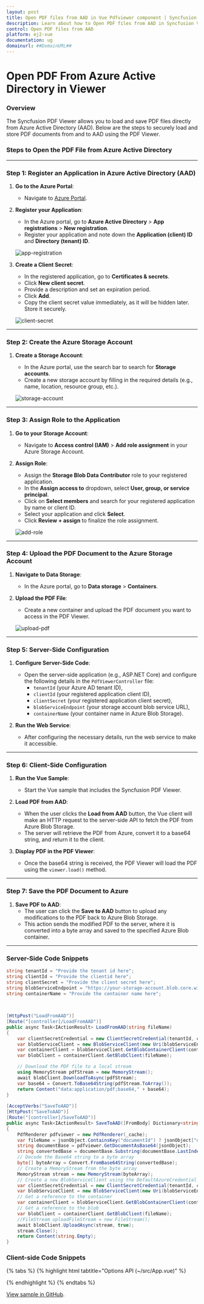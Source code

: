 ```yaml
---
layout: post
title: Open PDF files from AAD in Vue Pdfviewer component | Syncfusion
description: Learn about how to Open PDF files from AAD in Syncfusion Vue Pdfviewer component of Syncfusion Essential JS 2 and more.
control: Open PDF files from AAD
platform: ej2-vue
documentation: ug
domainurl: ##DomainURL##
---
```


# Open PDF From Azure Active Directory in Viewer

### **Overview**

The Syncfusion PDF Viewer allows you to load and save PDF files directly from Azure Active Directory (AAD). Below are the steps to securely load and store PDF documents from and to AAD using the PDF Viewer.

### **Steps to Open the PDF File from Azure Active Directory**

---

### **Step 1: Register an Application in Azure Active Directory (AAD)**

1. **Go to the Azure Portal**:
   - Navigate to [Azure Portal](https://portal.azure.com).
  
2. **Register your Application**:
   - In the Azure portal, go to **Azure Active Directory** > **App registrations** > **New registration**.
   - Register your application and note down the **Application (client) ID** and **Directory (tenant) ID**.

   ![app-registration](../images/app-registration.png)

3. **Create a Client Secret**:
   - In the registered application, go to **Certificates & secrets**.
   - Click **New client secret**.
   - Provide a description and set an expiration period.
   - Click **Add**.
   - Copy the client secret value immediately, as it will be hidden later. Store it securely.

   ![client-secret](../images/client-secret.png)

---

### **Step 2: Create the Azure Storage Account**

1. **Create a Storage Account**:
   - In the Azure portal, use the search bar to search for **Storage accounts**.
   - Create a new storage account by filling in the required details (e.g., name, location, resource group, etc.).

    ![storage-account](../images/storage-account.png)

---

### **Step 3: Assign Role to the Application**

1. **Go to your Storage Account**:
   - Navigate to **Access control (IAM)** > **Add role assignment** in your Azure Storage Account.

2. **Assign Role**:
   - Assign the **Storage Blob Data Contributor** role to your registered application.
   - In the **Assign access to** dropdown, select **User, group, or service principal**.
   - Click on **Select members** and search for your registered application by name or client ID.
   - Select your application and click **Select**.
   - Click **Review + assign** to finalize the role assignment.

    ![add-role](../images/add-role.png)
---

### **Step 4: Upload the PDF Document to the Azure Storage Account**

1. **Navigate to Data Storage**:
   - In the Azure portal, go to **Data storage** > **Containers**.

2. **Upload the PDF File**:
   - Create a new container and upload the PDF document you want to access in the PDF Viewer.

    ![upload-pdf](../images/upload-pdf.png)
---

### **Step 5: Server-Side Configuration**

1. **Configure Server-Side Code**:
   - Open the server-side application (e.g., ASP.NET Core) and configure the following details in the `PdfViewerController` file:
     - `tenantId` (your Azure AD tenant ID),
     - `clientId` (your registered application client ID),
     - `clientSecret` (your registered application client secret),
     - `blobServiceEndpoint` (your storage account blob service URL),
     - `containerName` (your container name in Azure Blob Storage).

2. **Run the Web Service**:
   - After configuring the necessary details, run the web service to make it accessible.

---

### **Step 6: Client-Side Configuration**

1. **Run the Vue Sample**:
   - Start the Vue sample that includes the Syncfusion PDF Viewer.

2. **Load PDF from AAD**:
   - When the user clicks the **Load from AAD** button, the Vue client will make an HTTP request to the server-side API to fetch the PDF from Azure Blob Storage.
   - The server will retrieve the PDF from Azure, convert it to a base64 string, and return it to the client.

3. **Display PDF in the PDF Viewer**:
   - Once the base64 string is received, the PDF Viewer will load the PDF using the `viewer.load()` method.

---

### **Step 7: Save the PDF Document to Azure**

1. **Save PDF to AAD**:
   - The user can click the **Save to AAD** button to upload any modifications to the PDF back to Azure Blob Storage.
   - This action sends the modified PDF to the server, where it is converted into a byte array and saved to the specified Azure Blob container.

---

### **Server-Side Code Snippets**
```csharp
string tenantId = "Provide the tenant id here";
string clientId = "Provide the clientid here";
string clientSecret = "Provide the client secret here";
string blobServiceEndpoint = "https://your-storage-account.blob.core.windows.net";
string containerName = "Provide the container name here";

 
 
[HttpPost("LoadFromAAD")]
[Route("[controller]/LoadFromAAD")]
public async Task<IActionResult> LoadFromAAD(string fileName)
{
    var clientSecretCredential = new ClientSecretCredential(tenantId, clientId, clientSecret);
    var blobServiceClient = new BlobServiceClient(new Uri(blobServiceEndpoint), clientSecretCredential);
    var containerClient = blobServiceClient.GetBlobContainerClient(containerName);
    var blobClient = containerClient.GetBlobClient(fileName);

    // Download the PDF file to a local stream
    using MemoryStream pdfStream = new MemoryStream();
    await blobClient.DownloadToAsync(pdfStream);
    var base64 = Convert.ToBase64String(pdfStream.ToArray());
    return Content("data:application/pdf;base64," + base64);
} 
 
[AcceptVerbs("SaveToAAD")]
[HttpPost("SaveToAAD")]
[Route("[controller]/SaveToAAD")]
public async Task<IActionResult> SaveToAAD([FromBody] Dictionary<string, string> jsonObject)
{
    PdfRenderer pdfviewer = new PdfRenderer(_cache);
    var fileName = jsonObject.ContainsKey("documentId") ? jsonObject["documentId"] : "Test.pdf";
    string documentBase = pdfviewer.GetDocumentAsBase64(jsonObject);
    string convertedBase = documentBase.Substring(documentBase.LastIndexOf(',') + 1);
    // Decode the Base64 string to a byte array
    byte[] byteArray = Convert.FromBase64String(convertedBase);
    // Create a MemoryStream from the byte array
    MemoryStream stream = new MemoryStream(byteArray);
    // Create a new BlobServiceClient using the DefaultAzureCredential
    var clientSecretCredential = new ClientSecretCredential(tenantId, clientId, clientSecret);
    var blobServiceClient = new BlobServiceClient(new Uri(blobServiceEndpoint), clientSecretCredential);
    // Get a reference to the container
    var containerClient = blobServiceClient.GetBlobContainerClient(containerName);
    // Get a reference to the blob
    var blobClient = containerClient.GetBlobClient(fileName);
    //FileStream uploadFileStream = new FileStream();
    await blobClient.UploadAsync(stream, true);
    stream.Close();
    return Content(string.Empty);
}

```



### **Client-side Code Snippets**

{% tabs %}
{% highlight html tabtitle="Options API (~/src/App.vue)" %}

<template>
  <div id="app">
    <!-- PDF Viewer Component -->
    <ejs-pdfviewer
      id="pdfViewer"
      ref="pdfviewer"
      :documentPath="documentPath"
      :serviceUrl="serviceUrl"
      :toolbar-settings="toolbarSettings"
      @toolbar-click="toolbarClick">
    </ejs-pdfviewer>
  </div>
</template>

<script>
import { PdfViewerComponent, Toolbar, Magnification, Navigation, 
         LinkAnnotation, BookmarkView, Annotation, ThumbnailView, 
         Print, TextSelection, TextSearch, FormFields, FormDesigner, 
         PageOrganizer } from '@syncfusion/ej2-vue-pdfviewer';

export default {
  name: 'App',
  components: {
    "ejs-pdfviewer": PdfViewerComponent
  },
  data () {
    // Toolbar items configuration
    const toolItem1 = {
      text: 'Load From AAD',
      id: 'LoadFromAAD',
      tooltipText: 'Custom toolbar item',
      align: 'left'
    };
    const toolItem2 = {
      id: 'SaveToAAD',
      text: 'Save To AAD',
      tooltipText: 'Custom toolbar item',
      align: 'left'
    };

    return {
      // Path to the document
      documentPath: "",  // You can set this to an initial document URL or keep it empty
      // URL for the service (used by the Syncfusion PDF Viewer)
      serviceUrl: "https://localhost:44308/pdfviewer",
      // Toolbar settings
      toolbarSettings: {
        toolbarItems: [
          toolItem1, toolItem2, 
          'OpenOption', 'PageNavigationTool', 'MagnificationTool', 
          'PanTool', 'SelectionTool', 'SearchOption', 'PrintOption', 
          'DownloadOption', 'UndoRedoTool', 'AnnotationEditTool', 
          'FormDesignerEditTool', 'CommentTool', 'SubmitForm'
        ]
      }
    };
  },

  provide: {
    PdfViewer: [Toolbar, Magnification, Navigation, LinkAnnotation, BookmarkView, ThumbnailView, 
                Print, TextSelection, TextSearch, Annotation, FormDesigner, FormFields, PageOrganizer]
  },

  methods: {
    // Handle toolbar button clicks
    toolbarClick(args) {
      const viewer = this.$refs.pdfviewer.ej2Instances;  // Reference to the PdfViewer instance

      if (args.item) {
        if (args.item.id === 'LoadFromAAD') {
          // Handle 'Load From AAD' logic
          this.loadFromAAD(viewer);
        } else if (args.item.id === 'SaveToAAD') {
          // Handle 'Save To AAD' logic
          this.saveToAAD(viewer);
        }
      }
    },

    // Load PDF from AAD (simulated logic)
    loadFromAAD(viewer) {
      console.log('Loading PDF from AAD...');
      const xhr = new XMLHttpRequest();
      //modify the url based on the file name
      xhr.open('POST', `https://localhost:44308/pdfviewer/LoadFromAAD?fileName=pdf-succinctly.pdf`, true);
      xhr.onreadystatechange = () => {
        if (xhr.readyState === 4 && xhr.status === 200) {
          const data = xhr.responseText;
          console.log('Loaded PDF:', data);
          viewer.load(data);  // Load the document into the PDF Viewer
        } else if (xhr.readyState === 4) {
          console.error('Error loading PDF from AAD');
        }
      };
      xhr.send();
    },

    // Save PDF to AAD (simulated logic)
    saveToAAD(viewer) {
      console.log('Saving PDF to AAD...');
      viewer.serverActionSettings.download = "SaveToAAD"; // Custom download action
      viewer.download();  // Trigger the download action for saving
    }
  }
};
</script>

{% endhighlight %}
{% endtabs %}

[View sample in GitHub](https://github.com/SyncfusionExamples/open-save-pdf-documents-in-aad).